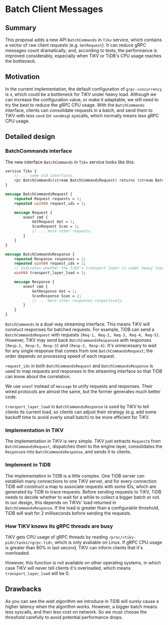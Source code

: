 # Batch Client Messages

## Summary

This proposal adds a new API `BatchCommands` in `Tikv` service, which
contains a vector of raw client requests (e.g. `GetRequest`). It can reduce
gRPC messages count dramatically; and, according to tests, the performance
is improved considerably, especially when TiKV or TiDB's CPU usage reaches
the bottleneck.

## Motivation

In the current implementation, the default configuration of `grpc-concurrency`
is `4`, which could be a bottleneck for TiKV under heavy load. Although we can
increase the configuration value, or make it adaptable, we still need
to try the best to reduce the gRPC CPU usage. With the `BatchCommands` interface,
clients can consolidate requests in a batch, and send them to TiKV with
less `send` (or `sendmsg`) syscalls, which normally means less gRPC CPU usage.

## Detailed design

### BatchCommands interface

The new interface `BatchCommands` in `Tikv` service looks like this:

```proto
service Tikv {
    // ... some old interfaces.
    rpc BatchCommands(stream BatchCommandsRequest) returns (stream BatchCommandsResponse) {}
}

message BatchCommandsRequest {
    repeated Request requests = 1;
    repeated uint64 request_ids = 2;

    message Request {
        oneof cmd {
            GetRequest Get = 1;
            ScanRequest Scan = 2;
            // ... more other requests.
        }
    }
}

message BatchCommandsResponse {
    repeated Response responses = 1;
    repeated uint64 request_ids = 2;
    // Indicates whether the TiKV's transport layer is under heavy load or not.
    uint64 transport_layer_load = 3;

    message Response {
        oneof cmd {
            GetResponse Get = 1;
            ScanResponse Scan = 2;
            // ... more other responses respectively.
        }
    }
}
```

`BatchCommands` is a dual-way streaming interface. This means TiKV will constuct
responses for batched requests. For example, TiDB can send a
`BatchCommandsRequest` with requests `[Req-1, Req-2, Req-3, Req-4, Req-5]`.
However, TiKV may send back `BatchCommandsResponse`s with responses `[Resp-1,
Resp-5, Resp-3]` and `[Resp-2, Resp-4]`. It's unnecessary to wait for any
single response that comes from one `BatchCommandsRequest`; the order depends
on processing speed of each request.

`request_ids` in both `BatchCommandsRequest` and `BatchCommandsResponse` is
used to map requests and responses in the streaming interface so that TiDB can
know about the correlation.

We use `oneof` instead of `message` to unify requests and responses. Their
wired protocols are almost the same, but the former generates much better code.

`transport_layer_load` in `BatchCommandsResponse` is
used by TiKV to tell clients its current load, so clients can adjust
their strategy (e.g. add some backoff time to avoid overly small batch) to be more
efficient for TiKV.

### Implementation in TiKV

The implementation in TiKV is very simple. TiKV just extracts `Request`s from
`BatchCommandsRequest`, dispatches them to the engine layer, consolidates the
`Response`s into `BatchCommandsResponse`, and sends it to clients.

### Implement in TiDB

The implementation in TiDB is a little complex. One TiDB server can establish many
connections to one TiKV server, and for every connection TiDB will construct a map
to associate requests with some IDs, which are generated by TiDB to trace requests.
Before sending requests to TiKV, TiDB needs to decide whether to wait for a while
to collect a bigger batch or not. In our design, this depends on TiKVs' load returned
in `BatchCommandsResponse`. If the load is greater than a configurable threshold,
TiDB will wait for 2 milliseconds before sending the requests.

### How TiKV knows its gRPC threads are busy

TiKV gets CPU usage of gRPC threads by reading
`/proc/<tikv-pid>/tasks/<grpc-tid>`, which is only avaliable on Linux. If gRPC
CPU usage is greater than 80% in last second, TiKV can inform clients that it's
overloaded.

However, this function is not available on other operating systems, in which
case TiKV will never tell clients it's overloaded, which means
`transport_layer_load` will be 0.

## Drawbacks

As you can see the *wait algorithm* we introduce in TiDB will surely cause a
higher latency when the algorithm works. However, a bigger batch means less
syscalls, and then less cost on network. So we must choose the *threshold*
carefully to avoid potential performance drops.
